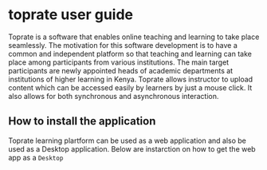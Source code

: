 # toprate user guide 
Toprate is a software that enables online teaching and learning to take place seamlessly. The motivation for this software development is to have a common and independent platform so that teaching and learning can take place among participants from various institutions. The main target participants are newly appointed heads of academic departments at institutions of higher learning in Kenya. Toprate allows instructor to upload content which can be accessed easily by learners by just a mouse click. It also allows for both synchronous and asynchronous interaction.

## How to install the application 
Toprate learning plartform can be used as a web application and also be used as a Desktop application.
Below are instarction on how to get the web app as a ``Desktop``
